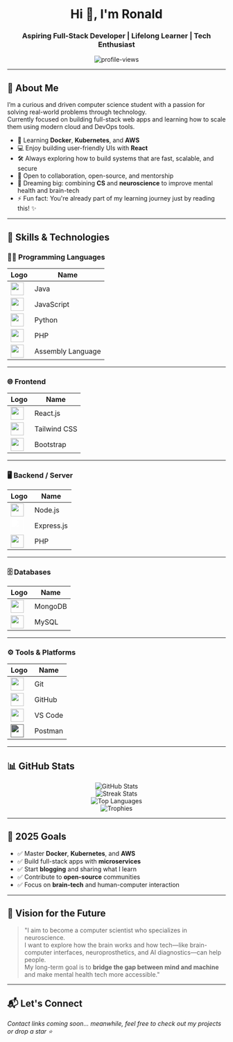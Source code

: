 <h1 align="center">Hi 👋, I'm Ronald</h1>
<h3 align="center">Aspiring Full-Stack Developer | Lifelong Learner | Tech Enthusiast</h3>

<p align="center">
  <img src="https://komarev.com/ghpvc/?username=RONALDMASLOG2024-2025&label=Profile%20views&style=flat-square&color=brightgreen" alt="profile-views" />
</p>

---

## 🚀 About Me

I’m a curious and driven computer science student with a passion for solving real-world problems through technology.  
Currently focused on building full-stack web apps and learning how to scale them using modern cloud and DevOps tools.

- 🌱 Learning **Docker**, **Kubernetes**, and **AWS**
- 💻 Enjoy building user-friendly UIs with **React**
- 🛠 Always exploring how to build systems that are fast, scalable, and secure
- 🤝 Open to collaboration, open-source, and mentorship
- 🧠 Dreaming big: combining **CS** and **neuroscience** to improve mental health and brain-tech
- ⚡ Fun fact: You're already part of my learning journey just by reading this! ✨

---

## 🧠 Skills & Technologies

### 👨‍💻 Programming Languages
| Logo | Name |
|------|------|
| <img src="https://cdn.jsdelivr.net/gh/devicons/devicon/icons/java/java-original.svg" width="30"/> | Java |
| <img src="https://cdn.jsdelivr.net/gh/devicons/devicon/icons/javascript/javascript-original.svg" width="30"/> | JavaScript |
| <img src="https://cdn.jsdelivr.net/gh/devicons/devicon/icons/python/python-original.svg" width="30"/> | Python |
| <img src="https://cdn.jsdelivr.net/gh/devicons/devicon/icons/php/php-original.svg" width="30"/> | PHP |
| <img src="https://upload.wikimedia.org/wikipedia/commons/4/4b/Assembly_language_logo.svg" width="30"/> | Assembly Language |

---

### 🌐 Frontend
| Logo | Name |
|------|------|
| <img src="https://cdn.jsdelivr.net/gh/devicons/devicon/icons/react/react-original.svg" width="30"/> | React.js |
| <img src="https://cdn.jsdelivr.net/gh/devicons/devicon/icons/tailwindcss/tailwindcss-plain.svg" width="30"/> | Tailwind CSS |
| <img src="https://cdn.jsdelivr.net/gh/devicons/devicon/icons/bootstrap/bootstrap-original.svg" width="30"/> | Bootstrap |

---

### 🖥️ Backend / Server
| Logo | Name |
|------|------|
| <img src="https://cdn.jsdelivr.net/gh/devicons/devicon/icons/nodejs/nodejs-original.svg" width="30"/> | Node.js |
| <img src="https://cdn.jsdelivr.net/gh/devicons/devicon/icons/express/express-original.svg" width="30" style="filter: brightness(0) invert(1);"/> | Express.js |
| <img src="https://cdn.jsdelivr.net/gh/devicons/devicon/icons/php/php-original.svg" width="30"/> | PHP |

---

### 🗄️ Databases
| Logo | Name |
|------|------|
| <img src="https://cdn.jsdelivr.net/gh/devicons/devicon/icons/mongodb/mongodb-original.svg" width="30"/> | MongoDB |
| <img src="https://cdn.jsdelivr.net/gh/devicons/devicon/icons/mysql/mysql-original.svg" width="30"/> | MySQL |

---

### ⚙️ Tools & Platforms
| Logo | Name |
|------|------|
| <img src="https://cdn.jsdelivr.net/gh/devicons/devicon/icons/git/git-original.svg" width="30"/> | Git |
| <img src="https://cdn.jsdelivr.net/gh/devicons/devicon/icons/github/github-original.svg" width="30"/> | GitHub |
| <img src="https://cdn.jsdelivr.net/gh/devicons/devicon/icons/vscode/vscode-original.svg" width="30"/> | VS Code |
| <img src="https://cdn.jsdelivr.net/npm/simple-icons@v5/icons/postman.svg" width="30" style="filter: brightness(0.5);"/> | Postman |

---

## 📊 GitHub Stats

<p align="center">
  <img src="https://github-readme-stats.vercel.app/api?username=RONALDMASLOG2024-2025&show_icons=true&theme=github_dark&hide_border=true" alt="GitHub Stats"/>
  <br/>
  <img src="https://github-readme-streak-stats.herokuapp.com/?user=RONALDMASLOG2024-2025&theme=github-dark&hide_border=true" alt="Streak Stats"/>
  <br/>
  <img src="https://github-readme-stats.vercel.app/api/top-langs/?username=RONALDMASLOG2024-2025&layout=compact&theme=github_dark&hide_border=true" alt="Top Languages"/>
  <br/>
  <img src="https://github-profile-trophy.vercel.app/?username=RONALDMASLOG2024-2025&theme=onedark&no-frame=true&margin-w=10&margin-h=10" alt="Trophies"/>
</p>

---

## 🎯 2025 Goals
- ✅ Master **Docker**, **Kubernetes**, and **AWS**
- ✅ Build full-stack apps with **microservices**
- ✅ Start **blogging** and sharing what I learn
- ✅ Contribute to **open-source** communities
- ✅ Focus on **brain-tech** and human-computer interaction

---

## 🧠 Vision for the Future

> "I aim to become a computer scientist who specializes in neuroscience.  
> I want to explore how the brain works and how tech—like brain-computer interfaces, neuroprosthetics, and AI diagnostics—can help people.  
> My long-term goal is to **bridge the gap between mind and machine** and make mental health tech more accessible."

---

## 📬 Let's Connect

_Contact links coming soon... meanwhile, feel free to check out my projects or drop a star ⭐_

